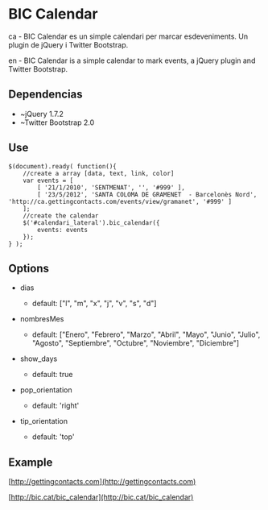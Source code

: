 BIC Calendar
============

ca - BIC Calendar es un simple calendari per marcar esdeveniments. Un plugin de jQuery i Twitter Bootstrap.

en - BIC Calendar is a simple calendar to mark events, a jQuery plugin and Twitter Bootstrap.


Dependencias
------------

- ~jQuery 1.7.2
- ~Twitter Bootstrap 2.0

Use
---

	$(document).ready( function(){
		//create a array [data, text, link, color] 
		var events = [
			[ '21/1/2010', 'SENTMENAT', '', '#999' ],
			[ '23/5/2012', 'SANTA COLOMA DE GRAMENET  - Barcelonès Nord', 'http://ca.gettingcontacts.com/events/view/gramanet', '#999' ]
		];
		//create the calendar
		$('#calendari_lateral').bic_calendar({
			events: events
		});
	} );


Options
-------

- dias
	- default: ["l", "m", "x", "j", "v", "s", "d"]

- nombresMes
	- default: ["Enero", "Febrero", "Marzo", "Abril", "Mayo", "Junio", "Julio", "Agosto", "Septiembre", "Octubre", "Noviembre", "Diciembre"]

- show_days
	- default: true

- pop_orientation
	- default: 'right'

- tip_orientation
	- default: 'top'


Example
-------

[http://gettingcontacts.com](http://gettingcontacts.com)

[http://bic.cat/bic_calendar](http://bic.cat/bic_calendar)

